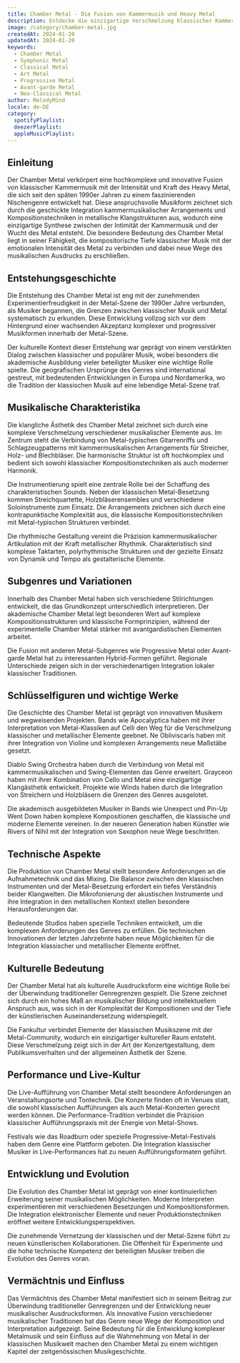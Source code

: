 ```yaml
---
title: Chamber Metal - Die Fusion von Kammermusik und Heavy Metal
description: Entdecke die einzigartige Verschmelzung klassischer Kammermusik mit der Intensität des Metal
image: /category/chamber-metal.jpg
createdAt: 2024-01-20
updatedAt: 2024-01-20
keywords:
  - Chamber Metal
  - Symphonic Metal
  - Classical Metal
  - Art Metal
  - Progressive Metal
  - Avant-garde Metal
  - Neo-Classical Metal
author: MelodyMind
locale: de-DE
category:
  spotifyPlaylist: 
  deezerPlaylist: 
  appleMusicPlaylist: 
---
```


## Einleitung

Der Chamber Metal verkörpert eine hochkomplexe und innovative Fusion von klassischer Kammermusik mit der Intensität und Kraft des Heavy Metal, die sich seit den späten 1990er Jahren zu einem faszinierenden Nischengenre entwickelt hat. Diese anspruchsvolle Musikform zeichnet sich durch die geschickte Integration kammermusikalischer Arrangements und Kompositionstechniken in metallische Klangstrukturen aus, wodurch eine einzigartige Synthese zwischen der Intimität der Kammermusik und der Wucht des Metal entsteht. Die besondere Bedeutung des Chamber Metal liegt in seiner Fähigkeit, die kompositorische Tiefe klassischer Musik mit der emotionalen Intensität des Metal zu verbinden und dabei neue Wege des musikalischen Ausdrucks zu erschließen.

## Entstehungsgeschichte

Die Entstehung des Chamber Metal ist eng mit der zunehmenden Experimentierfreudigkeit in der Metal-Szene der 1990er Jahre verbunden, als Musiker begannen, die Grenzen zwischen klassischer Musik und Metal systematisch zu erkunden. Diese Entwicklung vollzog sich vor dem Hintergrund einer wachsenden Akzeptanz komplexer und progressiver Musikformen innerhalb der Metal-Szene.

Der kulturelle Kontext dieser Entstehung war geprägt von einem verstärkten Dialog zwischen klassischer und populärer Musik, wobei besonders die akademische Ausbildung vieler beteiligter Musiker eine wichtige Rolle spielte. Die geografischen Ursprünge des Genres sind international gestreut, mit bedeutenden Entwicklungen in Europa und Nordamerika, wo die Tradition der klassischen Musik auf eine lebendige Metal-Szene traf.

## Musikalische Charakteristika

Die klangliche Ästhetik des Chamber Metal zeichnet sich durch eine komplexe Verschmelzung verschiedener musikalischer Elemente aus. Im Zentrum steht die Verbindung von Metal-typischen Gitarrenriffs und Schlagzeugpatterns mit kammermusikalischen Arrangements für Streicher, Holz- und Blechbläser. Die harmonische Struktur ist oft hochkomplex und bedient sich sowohl klassischer Kompositionstechniken als auch moderner Harmonik.

Die Instrumentierung spielt eine zentrale Rolle bei der Schaffung des charakteristischen Sounds. Neben der klassischen Metal-Besetzung kommen Streichquartette, Holzbläserensembles und verschiedene Soloinstrumente zum Einsatz. Die Arrangements zeichnen sich durch eine kontrapunktische Komplexität aus, die klassische Kompositionstechniken mit Metal-typischen Strukturen verbindet.

Die rhythmische Gestaltung vereint die Präzision kammermusikalischer Artikulation mit der Kraft metallischer Rhythmik. Charakteristisch sind komplexe Taktarten, polyrhythmische Strukturen und der gezielte Einsatz von Dynamik und Tempo als gestalterische Elemente.

## Subgenres und Variationen

Innerhalb des Chamber Metal haben sich verschiedene Stilrichtungen entwickelt, die das Grundkonzept unterschiedlich interpretieren. Der akademische Chamber Metal legt besonderen Wert auf komplexe Kompositionsstrukturen und klassische Formprinzipien, während der experimentelle Chamber Metal stärker mit avantgardistischen Elementen arbeitet.

Die Fusion mit anderen Metal-Subgenres wie Progressive Metal oder Avant-garde Metal hat zu interessanten Hybrid-Formen geführt. Regionale Unterschiede zeigen sich in der verschiedenartigen Integration lokaler klassischer Traditionen.

## Schlüsselfiguren und wichtige Werke

Die Geschichte des Chamber Metal ist geprägt von innovativen Musikern und wegweisenden Projekten. Bands wie Apocalyptica haben mit ihrer Interpretation von Metal-Klassiken auf Celli den Weg für die Verschmelzung klassischer und metallischer Elemente geebnet. Ne Obliviscaris haben mit ihrer Integration von Violine und komplexen Arrangements neue Maßstäbe gesetzt.

Diablo Swing Orchestra haben durch die Verbindung von Metal mit kammermusikalischen und Swing-Elementen das Genre erweitert. Grayceon haben mit ihrer Kombination von Cello und Metal eine einzigartige Klangästhetik entwickelt. Projekte wie Winds haben durch die Integration von Streichern und Holzbläsern die Grenzen des Genres ausgelotet.

Die akademisch ausgebildeten Musiker in Bands wie Unexpect und Pin-Up Went Down haben komplexe Kompositionen geschaffen, die klassische und moderne Elemente vereinen. In der neueren Generation haben Künstler wie Rivers of Nihil mit der Integration von Saxophon neue Wege beschritten.

## Technische Aspekte

Die Produktion von Chamber Metal stellt besondere Anforderungen an die Aufnahmetechnik und das Mixing. Die Balance zwischen den klassischen Instrumenten und der Metal-Besetzung erfordert ein tiefes Verständnis beider Klangwelten. Die Mikrofonierung der akustischen Instrumente und ihre Integration in den metallischen Kontext stellen besondere Herausforderungen dar.

Bedeutende Studios haben spezielle Techniken entwickelt, um die komplexen Anforderungen des Genres zu erfüllen. Die technischen Innovationen der letzten Jahrzehnte haben neue Möglichkeiten für die Integration klassischer und metallischer Elemente eröffnet.

## Kulturelle Bedeutung

Der Chamber Metal hat als kulturelle Ausdrucksform eine wichtige Rolle bei der Überwindung traditioneller Genregrenzen gespielt. Die Szene zeichnet sich durch ein hohes Maß an musikalischer Bildung und intellektuellem Anspruch aus, was sich in der Komplexität der Kompositionen und der Tiefe der künstlerischen Auseinandersetzung widerspiegelt.

Die Fankultur verbindet Elemente der klassischen Musikszene mit der Metal-Community, wodurch ein einzigartiger kultureller Raum entsteht. Diese Verschmelzung zeigt sich in der Art der Konzertgestaltung, dem Publikumsverhalten und der allgemeinen Ästhetik der Szene.

## Performance und Live-Kultur

Die Live-Aufführung von Chamber Metal stellt besondere Anforderungen an Veranstaltungsorte und Tontechnik. Die Konzerte finden oft in Venues statt, die sowohl klassischen Aufführungen als auch Metal-Konzerten gerecht werden können. Die Performance-Tradition verbindet die Präzision klassischer Aufführungspraxis mit der Energie von Metal-Shows.

Festivals wie das Roadburn oder spezielle Progressive-Metal-Festivals haben dem Genre eine Plattform geboten. Die Integration klassischer Musiker in Live-Performances hat zu neuen Aufführungsformaten geführt.

## Entwicklung und Evolution

Die Evolution des Chamber Metal ist geprägt von einer kontinuierlichen Erweiterung seiner musikalischen Möglichkeiten. Moderne Interpreten experimentieren mit verschiedenen Besetzungen und Kompositionsformen. Die Integration elektronischer Elemente und neuer Produktionstechniken eröffnet weitere Entwicklungsperspektiven.

Die zunehmende Vernetzung der klassischen und der Metal-Szene führt zu neuen künstlerischen Kollaborationen. Die Offenheit für Experimente und die hohe technische Kompetenz der beteiligten Musiker treiben die Evolution des Genres voran.

## Vermächtnis und Einfluss

Das Vermächtnis des Chamber Metal manifestiert sich in seinem Beitrag zur Überwindung traditioneller Genregrenzen und der Entwicklung neuer musikalischer Ausdrucksformen. Als innovative Fusion verschiedener musikalischer Traditionen hat das Genre neue Wege der Komposition und Interpretation aufgezeigt. Seine Bedeutung für die Entwicklung komplexer Metalmusik und sein Einfluss auf die Wahrnehmung von Metal in der klassischen Musikwelt machen den Chamber Metal zu einem wichtigen Kapitel der zeitgenössischen Musikgeschichte.
